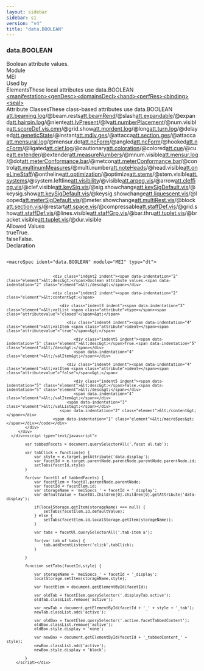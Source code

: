```yaml
---
layout: sidebar
sidebar: s1
version: "v4"
title: "data.BOOLEAN"
---
```

<div class="specPage">
   <div class="datatypeSpec">
      <h3 id="data.BOOLEAN">data.BOOLEAN</h3>
      <div class="specs">
         <div class="desc">Boolean attribute values.</div>
         <div class="facet module">
            <div class="label">Module</div>
            <div class="statement text">MEI</div>
         </div>
         <div class="facet usedBy" id="usedBy">
            <div class="label">Used by</div>
            <div class="statement list">
               <div class="classBox dtBox" title="Elements">
                  <div class="classHeading"><label class="classLabel">Elements</label><span class="classDesc">These local attributes use data.BOOLEAN</span></div>
                  <div class="classContent"><span class="ident element" data-ident="manifestation" data-module="MEI.frbr" title="A bibliographic description of a physical embodiment of an expression of a work."><a class="classLink" href="{{ site.baseurl }}/{{ page.version }}/elements/manifestation.html">&lt;manifestation&gt;</a></span><span class="ident element" data-ident="genDesc" data-module="MEI.genetic" title="(genetic description) - Bundles information about the textual development of a work."><a class="classLink" href="{{ site.baseurl }}/{{ page.version }}/elements/gendesc.html">&lt;genDesc&gt;</a></span><span class="ident element" data-ident="domainsDecl" data-module="MEI.header" title="(domains declaration) – Indicates which domains are included in the encoding."><a class="classLink" href="{{ site.baseurl }}/{{ page.version }}/elements/domainsdecl.html">&lt;domainsDecl&gt;</a></span><span class="ident element" data-ident="hand" data-module="MEI.header" title="Defines a distinct scribe or handwriting style."><a class="classLink" href="{{ site.baseurl }}/{{ page.version }}/elements/hand.html">&lt;hand&gt;</a></span><span class="ident element" data-ident="perfRes" data-module="MEI.header" title="(performance resource) – Name of an instrument on which a performer plays, a performer's voice range, or a standard performing ensemble designation."><a class="classLink" href="{{ site.baseurl }}/{{ page.version }}/elements/perfres.html">&lt;perfRes&gt;</a></span><span class="ident element" data-ident="binding" data-module="MEI.msDesc" title="(binding) – Contains a description of one binding, i.e. type of covering, boards, etc. applied to an item."><a class="classLink" href="{{ site.baseurl }}/{{ page.version }}/elements/binding.html">&lt;binding&gt;</a></span><span class="ident element" data-ident="seal" data-module="MEI.msDesc" title="A single seal or similar attachment."><a class="classLink" href="{{ site.baseurl }}/{{ page.version }}/elements/seal.html">&lt;seal&gt;</a></span></div>
               </div>
               <div class="classBox dtBox" title="Attribute Classes">
                  <div class="classHeading"><label class="classLabel">Attribute Classes</label><span class="classDesc">These class-based attributes use data.BOOLEAN</span></div>
                  <div class="classContent"><span class="ident attclass" data-ident="att.beaming.log" data-module="MEI.cmn"><a class="classLink" title="Used by layerDef, staffDef, and scoreDef to provide default values for attributes in the logical domain related to beaming." href="{{ site.baseurl }}/{{ page.version }}/attribute-classes/att.beaming.log.html">att.beaming.log</a>/<span title="Indicates whether automatically-drawn beams should include rests shorter than a quarter note duration.">@beam.rests</span></span><span class="ident attclass" data-ident="att.beamRend" data-module="MEI.cmn"><a class="classLink" title="Attributes that record the visual rendition of beams." href="{{ site.baseurl }}/{{ page.version }}/attribute-classes/att.beamrend.html">att.beamRend</a>/<span title="Indicates presence of slash through the beam.">@slash</span></span><span class="ident attclass" data-ident="att.expandable" data-module="MEI.cmn"><a class="classLink" title="Attributes that indicate whether to render a repeat symbol or the source material to which it refers." href="{{ site.baseurl }}/{{ page.version }}/attribute-classes/att.expandable.html">att.expandable</a>/<span title="Indicates whether to render a repeat symbol or the source material to which it refers. A value of 'true' renders the source material, while 'false' displays the repeat symbol.">@expand</span></span><span class="ident attclass" data-ident="att.hairpin.log" data-module="MEI.cmn"><a class="classLink" title="Logical domain attributes." href="{{ site.baseurl }}/{{ page.version }}/attribute-classes/att.hairpin.log.html">att.hairpin.log</a>/<span title="Indicates that the hairpin starts from or ends in silence. Often rendered as a small circle attached to the closed end of the hairpin. See Gould, p. 108.">@niente</span></span><span class="ident attclass" data-ident="att.lvPresent" data-module="MEI.cmn"><a class="classLink" title="Attributes that indicate the presence of an l.v. (laissez vibrer) marking attached to a feature. If visual information about the lv sign needs to be recorded, then an lv element should be employed." href="{{ site.baseurl }}/{{ page.version }}/attribute-classes/att.lvpresent.html">att.lvPresent</a>/<span title="Indicates the attachment of an l.v. (laissez vibrer) sign to this element.">@lv</span></span><span class="ident attclass" data-ident="att.numberPlacement" data-module="MEI.cmn"><a class="classLink" title="Attributes that record the placement and visibility of numbers that accompany a bowed tremolo or tuplet." href="{{ site.baseurl }}/{{ page.version }}/attribute-classes/att.numberplacement.html">att.numberPlacement</a>/<span title="Determines if the tuplet number is visible.">@num.visible</span></span><span class="ident attclass" data-ident="att.scoreDef.vis.cmn" data-module="MEI.cmn"><a class="classLink" title="Visual domain attributes." href="{{ site.baseurl }}/{{ page.version }}/attribute-classes/att.scoredef.vis.cmn.html">att.scoreDef.vis.cmn</a>/<span title="Determines whether to display guitar chord grids.">@grid.show</span></span><span class="ident attclass" data-ident="att.mordent.log" data-module="MEI.cmnOrnaments"><a class="classLink" title="Logical domain attributes." href="{{ site.baseurl }}/{{ page.version }}/attribute-classes/att.mordent.log.html">att.mordent.log</a>/<span title="When set to 'true', a double or long mordent, sometimes called a &#34;pincé double&#34;, consisting of 5 notes, is indicated.">@long</span></span><span class="ident attclass" data-ident="att.turn.log" data-module="MEI.cmnOrnaments"><a class="classLink" title="Logical domain attributes." href="{{ site.baseurl }}/{{ page.version }}/attribute-classes/att.turn.log.html">att.turn.log</a>/<span title="When set to 'true', the turn begins on the second half of the beat.">@delayed</span></span><span class="ident attclass" data-ident="att.geneticState" data-module="MEI.genetic"><a class="classLink" title="Attributes that pertain to a genetic state." href="{{ site.baseurl }}/{{ page.version }}/attribute-classes/att.geneticstate.html">att.geneticState</a>/<span title="The @instant attribute is syntactic sugar for classifying a scribal intervention as an ad-hoc modification; that is, one which does not interrupt the writing process.">@instant</span></span><span class="ident attclass" data-ident="att.mdiv.ges" data-module="MEI.gestural"><a class="classLink" title="Gestural domain attributes." href="{{ site.baseurl }}/{{ page.version }}/attribute-classes/att.mdiv.ges.html">att.mdiv.ges</a>/<span title="Indicates that the performance of the next musical division should begin immediately following this one.">@attacca</span></span><span class="ident attclass" data-ident="att.section.ges" data-module="MEI.gestural"><a class="classLink" title="Gestural domain attributes." href="{{ site.baseurl }}/{{ page.version }}/attribute-classes/att.section.ges.html">att.section.ges</a>/<span title="Indicates that the performance of the next section should begin immediately following this one.">@attacca</span></span><span class="ident attclass" data-ident="att.mensural.log" data-module="MEI.mensural"><a class="classLink" title="Used by staffDef and scoreDef to provide default values for attributes in the logical domain related to mensuration. The tempus, prolatio, modusmaior, and modusminor attributes (from the att.mensural.shared class) specify the relationship between the four principle levels of note value, i.e., the long, breve, semibreve and minim, in mensural notation. Modusminor describes the long-breve relationship, while tempus describes the breve-semibreve, and prolatio the semibreve-minim relationship, respectively. Modusmaior is for the maxima-long relationship. The proport.* attributes describe augmentation or diminution of the normal value of the notes in mensural notation." href="{{ site.baseurl }}/{{ page.version }}/attribute-classes/att.mensural.log.html">att.mensural.log</a>/<span title="Determines if a dot is to be added to the base symbol.">@mensur.dot</span></span><span class="ident attclass" data-ident="att.ncForm" data-module="MEI.neumes"><a class="classLink" title="Attributes that record visual details of neume notation." href="{{ site.baseurl }}/{{ page.version }}/attribute-classes/att.ncform.html">att.ncForm</a>/<span title="">@angled</span></span><span class="ident attclass" data-ident="att.ncForm" data-module="MEI.neumes"><a class="classLink" title="Attributes that record visual details of neume notation." href="{{ site.baseurl }}/{{ page.version }}/attribute-classes/att.ncform.html">att.ncForm</a>/<span title="Pen stroke has an extension; specific to Hispanic notation.">@hooked</span></span><span class="ident attclass" data-ident="att.ncForm" data-module="MEI.neumes"><a class="classLink" title="Attributes that record visual details of neume notation." href="{{ site.baseurl }}/{{ page.version }}/attribute-classes/att.ncform.html">att.ncForm</a>/<span title="Indicates participation in a ligature.">@ligated</span></span><span class="ident attclass" data-ident="att.clef.log" data-module="MEI.shared"><a class="classLink" title="Logical domain attributes." href="{{ site.baseurl }}/{{ page.version }}/attribute-classes/att.clef.log.html">att.clef.log</a>/<span title="Records the function of the clef. A &#34;cautionary&#34; clef does not change the following pitches.">@cautionary</span></span><span class="ident attclass" data-ident="att.coloration" data-module="MEI.shared"><a class="classLink" title="Indication of coloration." href="{{ site.baseurl }}/{{ page.version }}/attribute-classes/att.coloration.html">att.coloration</a>/<span title="Indicates this feature is 'colored'; that is, it is a participant in a change in rhythmic values. In mensural notation, coloration is indicated by colored notes (red, black, etc.) where void notes would otherwise occur. In CMN, coloration is indicated by an inverse color; that is, the note head is void when it would otherwise be filled and vice versa.">@colored</span></span><span class="ident attclass" data-ident="att.cue" data-module="MEI.shared"><a class="classLink" title="Attributes that describe &#34;cue-ness&#34;." href="{{ site.baseurl }}/{{ page.version }}/attribute-classes/att.cue.html">att.cue</a>/<span title="">@cue</span></span><span class="ident attclass" data-ident="att.extender" data-module="MEI.shared"><a class="classLink" title="Attributes that describe extension symbols, typically lines. Members of this class are also typically members of the att.lineRend class." href="{{ site.baseurl }}/{{ page.version }}/attribute-classes/att.extender.html">att.extender</a>/<span title="Indicates the presence of an extension symbol, typically a line.">@extender</span></span><span class="ident attclass" data-ident="att.measureNumbers" data-module="MEI.shared"><a class="classLink" title="Attributes pertaining to measure numbers" href="{{ site.baseurl }}/{{ page.version }}/attribute-classes/att.measurenumbers.html">att.measureNumbers</a>/<span title="Indicates whether measure numbers should be displayed.">@mnum.visible</span></span><span class="ident attclass" data-ident="att.mensur.log" data-module="MEI.shared"><a class="classLink" title="Logical domain attributes." href="{{ site.baseurl }}/{{ page.version }}/attribute-classes/att.mensur.log.html">att.mensur.log</a>/<span title="Specifies whether a dot is to be added to the base symbol.">@dot</span></span><span class="ident attclass" data-ident="att.meterConformance.bar" data-module="MEI.shared"><a class="classLink" title="Attributes that provide information about a measure's conformance to the prevailing meter." href="{{ site.baseurl }}/{{ page.version }}/attribute-classes/att.meterconformance.bar.html">att.meterConformance.bar</a>/<span title="Indicates the relationship between the content of a measure and the prevailing meter.">@metcon</span></span><span class="ident attclass" data-ident="att.meterConformance.bar" data-module="MEI.shared"><a class="classLink" title="Attributes that provide information about a measure's conformance to the prevailing meter." href="{{ site.baseurl }}/{{ page.version }}/attribute-classes/att.meterconformance.bar.html">att.meterConformance.bar</a>/<span title="Indicates whether or not a bar line is &#34;controlling&#34;; that is, if it indicates a point of alignment across all the parts. Bar lines within a score are usually controlling; that is, they &#34;line up&#34;. Bar lines within parts may or may not be controlling. When applied to measure , this attribute indicates the nature of the right barline but not the left.">@control</span></span><span class="ident attclass" data-ident="att.multinumMeasures" data-module="MEI.shared"><a class="classLink" title="Attributes that indicate programmatic numbering." href="{{ site.baseurl }}/{{ page.version }}/attribute-classes/att.multinummeasures.html">att.multinumMeasures</a>/<span title="Indicates whether programmatically calculated counts of multiple measures of rest (mRest) and whole measure repeats (mRpt) in parts should be rendered.">@multi.number</span></span><span class="ident attclass" data-ident="att.noteHeads" data-module="MEI.shared"><a class="classLink" title="Attributes pertaining to the notehead part of a note." href="{{ site.baseurl }}/{{ page.version }}/attribute-classes/att.noteheads.html">att.noteHeads</a>/<span title="Indicates if a feature should be rendered when the notation is presented graphically or sounded when it is presented in an aural form.">@head.visible</span></span><span class="ident attclass" data-ident="att.oneLineStaff" data-module="MEI.shared"><a class="classLink" title="Attributes that record placement of notes on a single-line staff." href="{{ site.baseurl }}/{{ page.version }}/attribute-classes/att.onelinestaff.html">att.oneLineStaff</a>/<span title="Determines the placement of notes on a 1-line staff. A value of 'true' places all notes on the line, while a value of 'false' places stems-up notes above the line and stems-down notes below the line.">@ontheline</span></span><span class="ident attclass" data-ident="att.optimization" data-module="MEI.shared"><a class="classLink" title="Attributes pertaining to layout optimization." href="{{ site.baseurl }}/{{ page.version }}/attribute-classes/att.optimization.html">att.optimization</a>/<span title="Indicates whether staves without notes, rests, etc. should be displayed. When the value is 'true', empty staves are displayed.">@optimize</span></span><span class="ident attclass" data-ident="att.stems" data-module="MEI.shared"><a class="classLink" title="Attributes that describe the properties of stemmed features; that is, chords and notes." href="{{ site.baseurl }}/{{ page.version }}/attribute-classes/att.stems.html">att.stems</a>/<span title="Determines whether a stem should be displayed.">@stem.visible</span></span><span class="ident attclass" data-ident="att.systems" data-module="MEI.shared"><a class="classLink" title="Attributes that capture system layout information." href="{{ site.baseurl }}/{{ page.version }}/attribute-classes/att.systems.html">att.systems</a>/<span title="Indicates whether the staves are joined at the left by a continuous line. The default value is &#34;true&#34;. Do not confuse this with the heavy vertical line used as a grouping symbol.">@system.leftline</span></span><span class="ident attclass" data-ident="att.visibility" data-module="MEI.shared"><a class="classLink" title="Attributes describing whether a feature should be displayed." href="{{ site.baseurl }}/{{ page.version }}/attribute-classes/att.visibility.html">att.visibility</a>/<span title="Indicates if a feature should be rendered when the notation is presented graphically or sounded when it is presented in an aural form.">@visible</span></span><span class="ident attclass" data-ident="att.arpeg.vis" data-module="MEI.visual"><a class="classLink" title="Visual domain attributes." href="{{ site.baseurl }}/{{ page.version }}/attribute-classes/att.arpeg.vis.html">att.arpeg.vis</a>/<span title="Indicates if an arrowhead is to be drawn as part of the arpeggiation symbol.">@arrow</span></span><span class="ident attclass" data-ident="att.cleffing.vis" data-module="MEI.visual"><a class="classLink" title="Used by staffDef and scoreDef to provide default values for attributes in the visual domain related to clefs." href="{{ site.baseurl }}/{{ page.version }}/attribute-classes/att.cleffing.vis.html">att.cleffing.vis</a>/<span title="Determines whether the clef is to be displayed.">@clef.visible</span></span><span class="ident attclass" data-ident="att.keySig.vis" data-module="MEI.visual"><a class="classLink" title="Visual domain attributes." href="{{ site.baseurl }}/{{ page.version }}/attribute-classes/att.keysig.vis.html">att.keySig.vis</a>/<span title="Determines whether cautionary accidentals should be displayed at a key change.">@sig.showchange</span></span><span class="ident attclass" data-ident="att.keySigDefault.vis" data-module="MEI.visual"><a class="classLink" title="Used by staffDef and scoreDef to provide default values for attributes in the visual domain related to key signatures." href="{{ site.baseurl }}/{{ page.version }}/attribute-classes/att.keysigdefault.vis.html">att.keySigDefault.vis</a>/<span title="Indicates whether the key signature should be displayed.">@keysig.show</span></span><span class="ident attclass" data-ident="att.keySigDefault.vis" data-module="MEI.visual"><a class="classLink" title="Used by staffDef and scoreDef to provide default values for attributes in the visual domain related to key signatures." href="{{ site.baseurl }}/{{ page.version }}/attribute-classes/att.keysigdefault.vis.html">att.keySigDefault.vis</a>/<span title="Determines whether cautionary accidentals should be displayed at a key change.">@keysig.showchange</span></span><span class="ident attclass" data-ident="att.liquescent.vis" data-module="MEI.visual"><a class="classLink" title="Visual domain attributes." href="{{ site.baseurl }}/{{ page.version }}/attribute-classes/att.liquescent.vis.html">att.liquescent.vis</a>/<span title="Indicates whether curve is closed.">@looped</span></span><span class="ident attclass" data-ident="att.meterSigDefault.vis" data-module="MEI.visual"><a class="classLink" title="Used by staffDef and scoreDef to provide default values for attributes in the visual domain related to meter signature." href="{{ site.baseurl }}/{{ page.version }}/attribute-classes/att.metersigdefault.vis.html">att.meterSigDefault.vis</a>/<span title="Determines whether the old meter signature should be displayed when the meter signature changes.">@meter.showchange</span></span><span class="ident attclass" data-ident="att.multiRest.vis" data-module="MEI.visual"><a class="classLink" title="Visual domain attributes." href="{{ site.baseurl }}/{{ page.version }}/attribute-classes/att.multirest.vis.html">att.multiRest.vis</a>/<span title="When the block attribute is used, combinations of the 1, 2, and 4 measure rest forms (Read, p. 104) should be rendered instead of the modern form or an alternative symbol.">@block</span></span><span class="ident attclass" data-ident="att.section.vis" data-module="MEI.visual"><a class="classLink" title="Visual domain attributes." href="{{ site.baseurl }}/{{ page.version }}/attribute-classes/att.section.vis.html">att.section.vis</a>/<span title="Indicates that staves begin again with this section.">@restart</span></span><span class="ident attclass" data-ident="att.space.vis" data-module="MEI.visual"><a class="classLink" title="Visual domain attributes." href="{{ site.baseurl }}/{{ page.version }}/attribute-classes/att.space.vis.html">att.space.vis</a>/<span title="Indicates whether a space is 'compressible', i.e., if it may be removed at the discretion of processing software.">@compressable</span></span><span class="ident attclass" data-ident="att.staffDef.vis" data-module="MEI.visual"><a class="classLink" title="Visual domain attributes for staffDef." href="{{ site.baseurl }}/{{ page.version }}/attribute-classes/att.staffdef.vis.html">att.staffDef.vis</a>/<span title="Determines whether to display guitar chord grids.">@grid.show</span></span><span class="ident attclass" data-ident="att.staffDef.vis" data-module="MEI.visual"><a class="classLink" title="Visual domain attributes for staffDef." href="{{ site.baseurl }}/{{ page.version }}/attribute-classes/att.staffdef.vis.html">att.staffDef.vis</a>/<span title="Records whether all staff lines are visible.">@lines.visible</span></span><span class="ident attclass" data-ident="att.staffGrp.vis" data-module="MEI.visual"><a class="classLink" title="Visual domain attributes." href="{{ site.baseurl }}/{{ page.version }}/attribute-classes/att.staffgrp.vis.html">att.staffGrp.vis</a>/<span title="Indicates whether bar lines go across the space between staves (true) or are only drawn across the lines of each staff (false).">@bar.thru</span></span><span class="ident attclass" data-ident="att.tuplet.vis" data-module="MEI.visual"><a class="classLink" title="Visual domain attributes." href="{{ site.baseurl }}/{{ page.version }}/attribute-classes/att.tuplet.vis.html">att.tuplet.vis</a>/<span title="States whether a bracket should be rendered with a tuplet.">@bracket.visible</span></span><span class="ident attclass" data-ident="att.tuplet.vis" data-module="MEI.visual"><a class="classLink" title="Visual domain attributes." href="{{ site.baseurl }}/{{ page.version }}/attribute-classes/att.tuplet.vis.html">att.tuplet.vis</a>/<span title="Determines if the tuplet duration is visible.">@dur.visible</span></span></div>
               </div>
            </div>
         </div>
         <div class="facet allowedValues" id="allowedValues">
            <div class="label">Allowed Values</div>
            <div class="statement list">
               <div class="dataValueBox" id="true"><span class="dataValue ident">true</span><span class="dataValue desc">True.</span></div>
               <div class="dataValueBox" id="false"><span class="dataValue ident">false</span><span class="dataValue desc">False.</span></div>
            </div>
         </div>
         <div class="facet declaration">
            <div class="label">Declaration</div>
            <div class="statement declaration">
               <div class="code" xml:space="preserve" data-lang="ODD"><code>
                     <div class="indent1 indent"><span data-indentation="1" class="element">&lt;macroSpec <span class="attribute">ident=</span><span class="attributevalue">"data.BOOLEAN"</span> <span class="attribute">module=</span><span class="attributevalue">"MEI"</span> <span class="attribute">type=</span><span class="attributevalue">"dt"</span>&gt;</span>
                        
                        <div class="indent2 indent"><span data-indentation="2" class="element">&lt;desc&gt;</span>Boolean attribute values.<span data-indentation="2" class="element">&lt;/desc&gt;</span></div>
                        
                        <div class="indent2 indent"><span data-indentation="2" class="element">&lt;content&gt;</span>
                           
                           <div class="indent3 indent"><span data-indentation="3" class="element">&lt;valList <span class="attribute">type=</span><span class="attributevalue">"closed"</span>&gt;</span>
                              
                              <div class="indent4 indent"><span data-indentation="4" class="element">&lt;valItem <span class="attribute">ident=</span><span class="attributevalue">"true"</span>&gt;</span>
                                 
                                 <div class="indent5 indent"><span data-indentation="5" class="element">&lt;desc&gt;</span>True.<span data-indentation="5" class="element">&lt;/desc&gt;</span></div>
                                 <span data-indentation="4" class="element">&lt;/valItem&gt;</span></div>
                              
                              <div class="indent4 indent"><span data-indentation="4" class="element">&lt;valItem <span class="attribute">ident=</span><span class="attributevalue">"false"</span>&gt;</span>
                                 
                                 <div class="indent5 indent"><span data-indentation="5" class="element">&lt;desc&gt;</span>False.<span data-indentation="5" class="element">&lt;/desc&gt;</span></div>
                                 <span data-indentation="4" class="element">&lt;/valItem&gt;</span></div>
                              <span data-indentation="3" class="element">&lt;/valList&gt;</span></div>
                           <span data-indentation="2" class="element">&lt;/content&gt;</span></div>
                        <span data-indentation="1" class="element">&lt;/macroSpec&gt;</span></div></code></div>
            </div>
         </div>
      </div><script type="text/javascript">
            
            var tabbedFacets = document.querySelectorAll('.facet ul.tab');
            
            var tabClick = function(e) {
                var style = e.target.getAttribute('data-display');
                var facetId = e.target.parentNode.parentNode.parentNode.parentNode.id;
                setTabs(facetId,style)
            }
            
            for(var facetUl of tabbedFacets) {
                var facetElem = facetUl.parentNode.parentNode;
                var facetId = facetElem.id;
                var storageName = 'meiSpecs_' + facetId + '_display';
                var defaultValue = facetUl.children[0].children[0].getAttribute('data-display');
                
                if(localStorage.getItem(storageName) === null) {
                    setTabs(facetElem.id,defaultValue);
                } else {
                    setTabs(facetElem.id,localStorage.getItem(storageName));
                }
                
                var tabs = facetUl.querySelectorAll('.tab-item a');
                
                for(var tab of tabs) {
                    tab.addEventListener('click',tabClick);
                }
                
            }
            
            function setTabs(facetId,style) {
                
                var storageName = 'meiSpecs_' + facetId + '_display';
                localStorage.setItem(storageName,style);
                
                var facetElem = document.getElementById(facetId);
                
                var oldTab = facetElem.querySelector('.displayTab.active');
                oldTab.classList.remove('active');
                
                var newTab = document.getElementById(facetId + '_' + style + '_tab');
                newTab.classList.add('active');
                
                var oldBox = facetElem.querySelector('.active.facetTabbedContent');
                oldBox.classList.remove('active');
                oldBox.style.display = 'none';
                
                var newBox = document.getElementById(facetId + '_tabbedContent_' + style);
                newBox.classList.add('active');
                newBox.style.display = 'block';
                
            }
        </script></div>
</div>